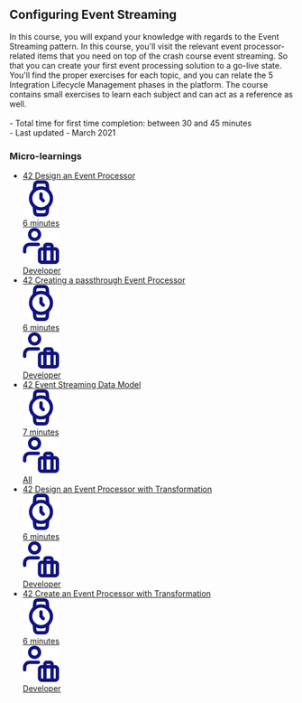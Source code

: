 <div class="ez-academy">
	<div class="ez-academy__body">
		<main class="master">
	<h2 class="title">Configuring Event Streaming</h2>
    <p>
       In this course, you will expand your knowledge with regards to the Event Streaming pattern. In this course, you'll visit the relevant event processor-related items that you need on top of the crash course event streaming. So that you can create your first event processing solution to a go-live state. You'll find the proper exercises for each topic, and you can relate the 5 Integration Lifecycle Management phases in the platform. The course contains small exercises to learn each subject and can act as a reference as well.
        </br></br>
        - Total time for first time completion: between 30 and 45 minutes
        </br>
        - Last updated - March 2021
    </p>
    <h3 class="title">Micro-learnings</h3>
    <ul class="strip-container">
        <li class="strip">
            <a href="../../docs/microlearning/intermediate-configuring-emagiz-event-streaming-design-an-event-processor" class="strip__link">
            <label for="" class="strip__label">
                <span>42</span>
                Design an Event Processor
            </label>
            <div class="strip__attribute">
                <img class="strip__attribute-icon strip__attribute-icon--duration" src="../../img/microlearning/academy_index/icon-duration32.svg"/>
                <div class="strip__attribute-label">6 minutes</div>
            </div>
            <div class="strip__attribute">
                <img class="strip__attribute-icon strip__attribute-icon--roles" src="../../img/microlearning/academy_index/icon-roles32.svg"/>
                <div class="strip__attribute-label">Developer</div>
            </div>
        </a>
        </li>
        <li class="strip">
            <a href="../../docs/microlearning/intermediate-configuring-emagiz-event-streaming-creating-a-passthrough-event-processor" class="strip__link">
            <label for="" class="strip__label">
                <span>42</span>
                Creating a passthrough Event Processor
            </label>
            <div class="strip__attribute">
                <img class="strip__attribute-icon strip__attribute-icon--duration" src="../../img/microlearning/academy_index/icon-duration32.svg"/>
                <div class="strip__attribute-label">6 minutes</div>
            </div>
            <div class="strip__attribute">
                <img class="strip__attribute-icon strip__attribute-icon--roles" src="../../img/microlearning/academy_index/icon-roles32.svg"/>
                <div class="strip__attribute-label">Developer</div>
            </div>
            </a>
        </li>
        <li class="strip">
            <a href="../../docs/microlearning/intermediate-configuring-event-streaming-data-model" class="strip__link">
            <label for="" class="strip__label">
                <span>42</span>
                Event Streaming Data Model
            </label>
            <div class="strip__attribute">
                <img class="strip__attribute-icon strip__attribute-icon--duration" src="../../img/microlearning/academy_index/icon-duration32.svg"/>
                <div class="strip__attribute-label">7 minutes</div>
            </div>
            <div class="strip__attribute">
                <img class="strip__attribute-icon strip__attribute-icon--roles" src="../../img/microlearning/academy_index/icon-roles32.svg"/>
                <div class="strip__attribute-label">All</div>
            </div>
            </a>
        </li>
		<li class="strip">
            <a href="../../docs/microlearning/intermediate-configuring-event-streaming-event-processor-transformation" class="strip__link">
            <label for="" class="strip__label">
                <span>42</span>
                Design an Event Processor with Transformation
            </label>
            <div class="strip__attribute">
                <img class="strip__attribute-icon strip__attribute-icon--duration" src="../../img/microlearning/academy_index/icon-duration32.svg"/>
                <div class="strip__attribute-label">6 minutes</div>
            </div>
            <div class="strip__attribute">
                <img class="strip__attribute-icon strip__attribute-icon--roles" src="../../img/microlearning/academy_index/icon-roles32.svg"/>
                <div class="strip__attribute-label">Developer</div>
            </div>
            </a>
        </li>
		<li class="strip">
            <a href="../../docs/microlearning/intermediate-configuring-emagiz-event-streaming-creating-a-event-processor-with-transformation" class="strip__link">
            <label for="" class="strip__label">
                <span>42</span>
                Create an Event Processor with Transformation
            </label>
            <div class="strip__attribute">
                <img class="strip__attribute-icon strip__attribute-icon--duration" src="../../img/microlearning/academy_index/icon-duration32.svg"/>
                <div class="strip__attribute-label">6 minutes</div>
            </div>
            <div class="strip__attribute">
                <img class="strip__attribute-icon strip__attribute-icon--roles" src="../../img/microlearning/academy_index/icon-roles32.svg"/>
                <div class="strip__attribute-label">Developer</div>
            </div>
            </a>
        </li>        
    </ul>
    </main>
    </div>
</div>